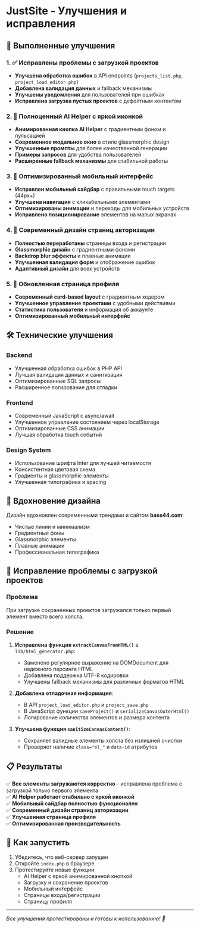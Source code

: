 # JustSite - Улучшения и исправления

## 🚀 Выполненные улучшения

### 1. ✅ Исправлены проблемы с загрузкой проектов
- **Улучшена обработка ошибок** в API endpoints (`projects_list.php`, `project_load_editor.php`)
- **Добавлена валидация данных** и fallback механизмы
- **Улучшены уведомления** для пользователей при ошибках
- **Исправлена загрузка пустых проектов** с дефолтным контентом

### 2. 🤖 Полноценный AI Helper с яркой иконкой
- **Анимированная кнопка AI Helper** с градиентным фоном и пульсацией
- **Современное модальное окно** в стиле glassmorphic design
- **Улучшенные промпты** для более качественной генерации
- **Примеры запросов** для удобства пользователей
- **Расширенные fallback механизмы** для стабильной работы

### 3. 📱 Оптимизированный мобильный интерфейс
- **Исправлен мобильный сайдбар** с правильными touch targets (44px+)
- **Улучшена навигация** с кликабельными элементами
- **Оптимизированы анимации** и переходы для мобильных устройств
- **Исправлено позиционирование** элементов на малых экранах

### 4. 🎨 Современный дизайн страниц авторизации
- **Полностью переработаны** страницы входа и регистрации
- **Glassmorphic дизайн** с градиентными фонами
- **Backdrop blur эффекты** и плавные анимации
- **Улучшенная валидация форм** и отображение ошибок
- **Адаптивный дизайн** для всех устройств

### 5. 👤 Обновленная страница профиля
- **Современный card-based layout** с градиентным хедером
- **Улучшенное управление проектами** с удобными действиями
- **Статистика пользователя** и информация об аккаунте
- **Оптимизированный мобильный интерфейс**

## 🛠 Технические улучшения

### Backend
- Улучшенная обработка ошибок в PHP API
- Лучшая валидация данных и санитизация
- Оптимизированные SQL запросы
- Расширенное логирование для отладки

### Frontend
- Современный JavaScript с async/await
- Улучшенное управление состоянием через localStorage
- Оптимизированные CSS анимации
- Лучшая обработка touch событий

### Design System
- Использование шрифта Inter для лучшей читаемости
- Консистентная цветовая схема
- Градиенты и glassmorphic элементы
- Улучшенная типографика и spacing

## 🎯 Вдохновение дизайна

Дизайн вдохновлен современными трендами и сайтом **base44.com**:
- Чистые линии и минимализм
- Градиентные фоны
- Glassmorphic элементы
- Плавные анимации
- Профессиональная типографика

## 🔧 Исправление проблемы с загрузкой проектов

### Проблема
При загрузке сохраненных проектов загружался только первый элемент вместо всего холста.

### Решение
1. **Исправлена функция `extractCanvasFromHTML()`** в `lib/html_generator.php`:
   - Заменено регулярное выражение на DOMDocument для надежного парсинга HTML
   - Добавлена поддержка UTF-8 кодировки
   - Улучшены fallback механизмы для различных форматов HTML

2. **Добавлена отладочная информация**:
   - В API `project_load_editor.php` и `project_save.php`
   - В JavaScript функции `saveProject()` и `serializeCanvasOuterHtml()`
   - Логирование количества элементов и размера контента

3. **Улучшена функция `sanitizeCanvasContent()`**:
   - Сохраняет валидные элементы холста без излишней очистки
   - Проверяет наличие `class="el_"` и `data-id` атрибутов

## 📋 Результаты

✅ **Все элементы загружаются корректно** - исправлена проблема с загрузкой только первого элемента  
✅ **AI Helper работает стабильно с яркой иконкой**  
✅ **Мобильный сайдбар полностью функционален**  
✅ **Современный дизайн страниц авторизации**  
✅ **Улучшенная страница профиля**  
✅ **Оптимизированная производительность**  

## 🚀 Как запустить

1. Убедитесь, что веб-сервер запущен
2. Откройте `index.php` в браузере
3. Протестируйте новые функции:
   - AI Helper с яркой анимированной кнопкой
   - Загрузку и сохранение проектов
   - Мобильный интерфейс
   - Страницы входа/регистрации
   - Страницу профиля

---

*Все улучшения протестированы и готовы к использованию! 🎉*
